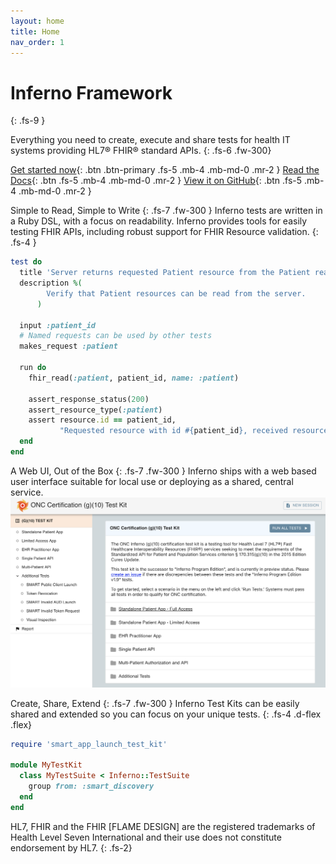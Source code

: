 ```yaml
---
layout: home
title: Home
nav_order: 1
---
```

# Inferno Framework
{: .fs-9 }

Everything you need to create, execute and share tests for health IT systems
providing HL7® FHIR® standard APIs.
{: .fs-6 .fw-300}

[Get started now](/inferno-core/getting-started){: .btn .btn-primary .fs-5 .mb-4 .mb-md-0 .mr-2 } [Read the Docs](/inferno-core/overview){: .btn .fs-5 .mb-4 .mb-md-0 .mr-2 } [View it on GitHub](https://github.com/inferno-framework/){: .btn .fs-5 .mb-4 .mb-md-0 .mr-2 }

Simple to Read, Simple to Write
{: .fs-7 .fw-300 }
Inferno tests are written in a Ruby DSL, with a focus on readability. 
Inferno provides tools for easily testing FHIR APIs, including robust support for FHIR Resource validation.
{: .fs-4 }

```ruby
test do
  title 'Server returns requested Patient resource from the Patient read interaction'
  description %(
        Verify that Patient resources can be read from the server.
      )

  input :patient_id
  # Named requests can be used by other tests
  makes_request :patient

  run do
    fhir_read(:patient, patient_id, name: :patient)

    assert_response_status(200)
    assert_resource_type(:patient)
    assert resource.id == patient_id,
           "Requested resource with id #{patient_id}, received resource with id #{resource.id}"
  end
end
```

A Web UI, Out of the Box
{: .fs-7 .fw-300 }
Inferno ships with a web based user interface suitable for local use or deploying as a shared, central service.
![Inferno Web UI](web-ui.png)

Create, Share, Extend
{: .fs-7 .fw-300 }
Inferno Test Kits can be easily shared and extended so you can focus on your unique tests.
{: .fs-4 .d-flex .flex}
```ruby
require 'smart_app_launch_test_kit'

module MyTestKit
  class MyTestSuite < Inferno::TestSuite
    group from: :smart_discovery
  end
end
```

HL7, FHIR and the FHIR [FLAME DESIGN] are the registered trademarks of Health
Level Seven International and their use does not constitute endorsement by HL7.
{: .fs-2}
